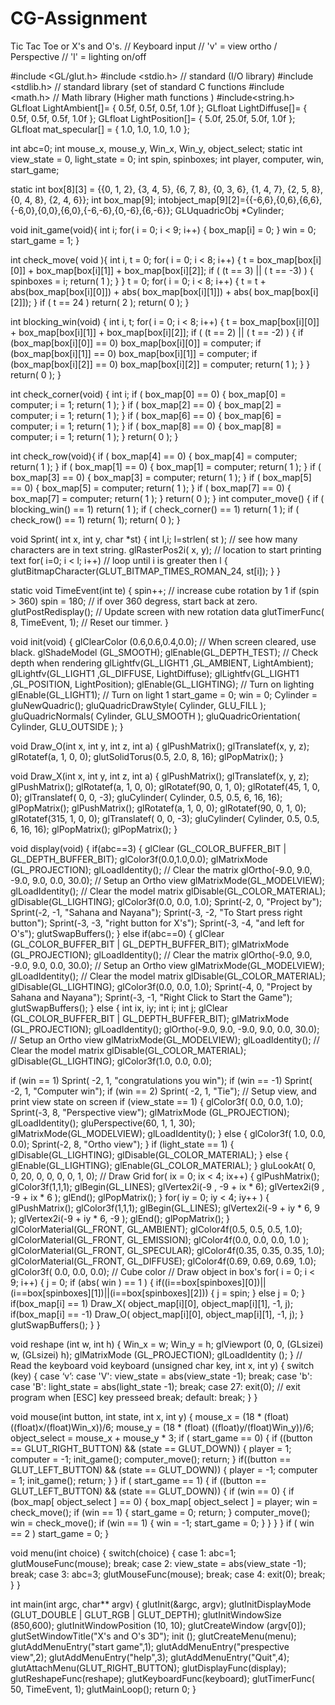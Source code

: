 # CG-Assignment
Tic Tac Toe or X's and O's.
// Keyboard input
// 'v' = view ortho / Perspective
// 'l'  = lighting on/off

#include <GL/glut.h>
#include <stdio.h> // standard (I/O library)
#include <stdlib.h> // standard library (set of standard C functions
#include <math.h> // Math library (Higher math functions )
#include<string.h>
GLfloat LightAmbient[]= { 0.5f, 0.5f, 0.5f, 1.0f };
GLfloat LightDiffuse[]= { 0.5f, 0.5f, 0.5f, 1.0f };
GLfloat LightPosition[]= { 5.0f, 25.0f, 5.0f, 1.0f };
GLfloat mat_specular[] = { 1.0, 1.0, 1.0, 1.0 };

int abc=0;
int mouse_x, mouse_y, Win_x, Win_y, object_select;
static int view_state = 0, light_state = 0;
int spin, spinboxes;
int player, computer, win, start_game;

static int box[8][3] = {{0, 1, 2}, {3, 4, 5}, {6, 7, 8}, {0, 3, 6},
 {1, 4, 7}, {2, 5, 8}, {0, 4, 8}, {2, 4, 6}};
int box_map[9];
intobject_map[9][2]={{-6,6},{0,6},{6,6},{-6,0},{0,0},{6,0},{-6,-6},{0,-6},{6,-6}};
GLUquadricObj *Cylinder;

void init_game(void){
int i;
for( i = 0; i < 9; i++)
{
box_map[i] = 0;
 	}
win = 0;
start_game = 1;
}

int check_move( void ){
int i, t = 0;
for( i = 0; i < 8; i++)
{
 	t = box_map[box[i][0]] + box_map[box[i][1]] + box_map[box[i][2]];
if ( (t == 3) || ( t == -3) )
 {
 		spinboxes = i;
 		return( 1 );
 }
 }
t = 0;
for( i = 0; i < 8; i++)
{
 t = t + abs(box_map[box[i][0]]) + abs( box_map[box[i][1]]) + abs( box_map[box[i][2]]);
 }
if ( t == 24 ) return( 2 );
return( 0 );
}

int blocking_win(void)
{
int i, t;
for( i = 0; i < 8; i++)
{
 t = box_map[box[i][0]] + box_map[box[i][1]] + box_map[box[i][2]];
if ( (t == 2) || ( t == -2) )
 	{
 		if (box_map[box[i][0]] == 0) box_map[box[i][0]] = computer;
 		if (box_map[box[i][1]] == 0) box_map[box[i][1]] = computer;
 if (box_map[box[i][2]] == 0) box_map[box[i][2]] = computer;
 return( 1 );
 	}
 }
return( 0 );
}

int check_corner(void)
{
int i;
if ( box_map[0] == 0)
{
box_map[0] = computer;
i = 1;
return( 1 );
 }
if ( box_map[2] == 0)
{
box_map[2] = computer;
i = 1;
return( 1 );
 }
if ( box_map[6] == 0)
{
box_map[6] = computer;
i = 1;
return( 1 );
 }
if ( box_map[8] == 0)
{
box_map[8] = computer;
i = 1;
return( 1 );
 }
return( 0 );
}

int check_row(void){
if ( box_map[4] == 0)
{
box_map[4] = computer;
return( 1 );
 }
if ( box_map[1] == 0)
{
box_map[1] = computer;
return( 1 );
 }
if ( box_map[3] == 0)
{
box_map[3] = computer;
return( 1 );
 }
if ( box_map[5] == 0)
{
box_map[5] = computer;
return( 1 );
 }
if ( box_map[7] == 0)
{
box_map[7] = computer;
return( 1 );
 	}
return( 0 );
}
int computer_move()
{
if ( blocking_win() == 1) return( 1 );
if ( check_corner() == 1) return( 1 );
if ( check_row() == 1) return( 1);
return( 0 );
}

void Sprint( int x, int y, char *st)
{
int l,i;
l=strlen( st ); // see how many characters are in text string.
glRasterPos2i( x, y); // location to start printing text
for( i=0; i < l; i++) // loop until i is greater then l
{
glutBitmapCharacter(GLUT_BITMAP_TIMES_ROMAN_24, st[i]);
}
}

static void TimeEvent(int te)
{
 spin++; // increase cube rotation by 1
if (spin > 360) spin = 180; // if over 360 degress, start back at zero.
glutPostRedisplay(); // Update screen with new rotation data
glutTimerFunc( 8, TimeEvent, 1); // Reset our timmer.
}

void init(void)
{
 glClearColor (0.6,0.6,0.4,0.0); // When screen cleared, use black.
 	glShadeModel (GL_SMOOTH);
 glEnable(GL_DEPTH_TEST); // Check depth when rendering
 glLightfv(GL_LIGHT1 ,GL_AMBIENT, LightAmbient);
 glLightfv(GL_LIGHT1 ,GL_DIFFUSE, LightDiffuse);
 glLightfv(GL_LIGHT1 ,GL_POSITION, LightPosition);
 	glEnable(GL_LIGHTING); // Turn on lighting
 glEnable(GL_LIGHT1); // Turn on light 1
 start_game = 0;
 win = 0;
 	Cylinder = gluNewQuadric();
 	gluQuadricDrawStyle( Cylinder, GLU_FILL );
 	gluQuadricNormals( Cylinder, GLU_SMOOTH );
 gluQuadricOrientation( Cylinder, GLU_OUTSIDE );
}

void Draw_O(int x, int y, int z, int a)
{
glPushMatrix();
glTranslatef(x, y, z);
glRotatef(a, 1, 0, 0);
glutSolidTorus(0.5, 2.0, 8, 16);
glPopMatrix();
}

void Draw_X(int x, int y, int z, int a)
{
glPushMatrix();
glTranslatef(x, y, z);
glPushMatrix();
glRotatef(a, 1, 0, 0);
glRotatef(90, 0, 1, 0);
glRotatef(45, 1, 0, 0);
glTranslatef( 0, 0, -3);
gluCylinder( Cylinder, 0.5, 0.5, 6, 16, 16);
glPopMatrix();
glPushMatrix();
glRotatef(a, 1, 0, 0);
glRotatef(90, 0, 1, 0);
glRotatef(315, 1, 0, 0);
glTranslatef( 0, 0, -3);
gluCylinder( Cylinder, 0.5, 0.5, 6, 16, 16);
glPopMatrix();
glPopMatrix();
}


void display(void)
{
if(abc==3)
{
glClear (GL_COLOR_BUFFER_BIT | GL_DEPTH_BUFFER_BIT); 
 	glColor3f(0.0,1.0,0.0);
glMatrixMode (GL_PROJECTION);
glLoadIdentity(); // Clear the matrix
glOrtho(-9.0, 9.0, -9.0, 9.0, 0.0, 30.0); // Setup an Ortho view
glMatrixMode(GL_MODELVIEW);
glLoadIdentity(); // Clear the model matrix
glDisable(GL_COLOR_MATERIAL);
glDisable(GL_LIGHTING);
glColor3f(0.0, 0.0, 1.0);
Sprint(-2, 0, "Project by");
 	Sprint(-2, -1, "Sahana and Nayana");
 	Sprint(-3, -2, "To Start press right button");
 	Sprint(-3, -3, "right button for X's");
 	Sprint(-3, -4, "and left for O's");
glutSwapBuffers();
}
else if(abc==0)
{
glClear (GL_COLOR_BUFFER_BIT | GL_DEPTH_BUFFER_BIT); 
glMatrixMode (GL_PROJECTION); 
glLoadIdentity(); // Clear the matrix
glOrtho(-9.0, 9.0, -9.0, 9.0, 0.0, 30.0); // Setup an Ortho view
glMatrixMode(GL_MODELVIEW); 
glLoadIdentity(); // Clear the model matrix
glDisable(GL_COLOR_MATERIAL);
glDisable(GL_LIGHTING);
glColor3f(0.0, 0.0, 1.0);
 	Sprint(-4, 0, "Project by Sahana and Nayana");
 	Sprint(-3, -1, "Right Click to Start the Game");
glutSwapBuffers();
}
else
{
int ix, iy;
int i;
int j;
glClear (GL_COLOR_BUFFER_BIT | GL_DEPTH_BUFFER_BIT); 
glMatrixMode (GL_PROJECTION); 
glLoadIdentity(); 
glOrtho(-9.0, 9.0, -9.0, 9.0, 0.0, 30.0); // Setup an Ortho view
glMatrixMode(GL_MODELVIEW); 
glLoadIdentity(); // Clear the model matrix
glDisable(GL_COLOR_MATERIAL);
glDisable(GL_LIGHTING);
glColor3f(1.0, 0.0, 0.0);

if (win == 1) Sprint( -2, 1, "congratulations you win");
if (win == -1) Sprint( -2, 1, "Computer win");
if (win == 2) Sprint( -2, 1, "Tie");
// Setup view, and print view state on screen
if (view_state == 1)
{
 		glColor3f( 0.0, 0.0, 1.0);
 		Sprint(-3, 8, "Perspective view");
 		glMatrixMode (GL_PROJECTION);
 		glLoadIdentity();
 		gluPerspective(60, 1, 1, 30);
 glMatrixMode(GL_MODELVIEW);
 		glLoadIdentity();
 	}
else
{
glColor3f( 1.0, 0.0, 0.0);
 		Sprint(-2, 8, "Ortho view");
 }
if (light_state == 1)
{
glDisable(GL_LIGHTING);
 		glDisable(GL_COLOR_MATERIAL);
 	}
else
{
 glEnable(GL_LIGHTING);
 		glEnable(GL_COLOR_MATERIAL);
 }
gluLookAt( 0, 0, 20, 0, 0, 0, 0, 1, 0);
// Draw Grid
for( ix = 0; ix < 4; ix++)
{
 		glPushMatrix();
 		glColor3f(1,1,1);
 		glBegin(GL_LINES);
 glVertex2i(-9 , -9 + ix * 6);
 glVertex2i(9 , -9 + ix * 6 );
 glEnd();
 glPopMatrix();
}
for( iy = 0; iy < 4; iy++ )
 {
 	glPushMatrix();
 	glColor3f(1,1,1);
 	glBegin(GL_LINES);
 	glVertex2i(-9 + iy * 6, 9 );
 glVertex2i(-9 + iy * 6, -9 );
 glEnd();
 glPopMatrix();
 }
glColorMaterial(GL_FRONT, GL_AMBIENT);
glColor4f(0.5, 0.5, 0.5, 1.0);
glColorMaterial(GL_FRONT, GL_EMISSION);
glColor4f(0.0, 0.0, 0.0, 1.0 );
glColorMaterial(GL_FRONT, GL_SPECULAR);
glColor4f(0.35, 0.35, 0.35, 1.0);
glColorMaterial(GL_FRONT, GL_DIFFUSE);
glColor4f(0.69, 0.69, 0.69, 1.0);
glColor3f( 0.0, 0.0, 0.0); // Cube color
// Draw object in box's
for( i = 0; i < 9; i++)
 {
 	j = 0;
 	if (abs( win ) == 1 )
 {
 	if((i==box[spinboxes][0])||(i==box[spinboxes][1])||(i==box[spinboxes][2]))
 {
 	j = spin;
 }
else
 j = 0;
 }
 	if(box_map[i] == 1) Draw_X( object_map[i][0], object_map[i][1], -1, j);
 	if(box_map[i] == -1) Draw_O( object_map[i][0], object_map[i][1], -1, j);
}
glutSwapBuffers();
}
}

void reshape (int w, int h)
{
 	Win_x = w;
 	Win_y = h;
 	glViewport (0, 0, (GLsizei) w, (GLsizei) h);
 	glMatrixMode (GL_PROJECTION);
 	glLoadIdentity ();
}
// Read the keyboard
void keyboard (unsigned char key, int x, int y)
{
 	switch (key)
 	{
	case ‘v’:
 case 'V':
 		view_state = abs(view_state -1);
 		break;
 	case 'b':
 	case 'B':
 		light_state = abs(light_state -1);
 		break;
 	case 27:
 		exit(0); // exit program when [ESC] key presseed
 		break;
 	default:
 		break;
 	}
}

void mouse(int button, int state, int x, int y)
{
mouse_x = (18 * (float) ((float)x/(float)Win_x))/6;
mouse_y = (18 * (float) ((float)y/(float)Win_y))/6;
object_select = mouse_x + mouse_y * 3;
if ( start_game == 0)
{
 	if ((button == GLUT_RIGHT_BUTTON) && (state == GLUT_DOWN))
 	{
 		player = 1;
 		computer = -1;
 		init_game();
 		computer_move();
 		return;
 	}
 if((button == GLUT_LEFT_BUTTON) && (state == GLUT_DOWN))
 	{
 		player = -1;
 	computer = 1;
 		init_game();
 		return;
 	}
 }
if ( start_game == 1)
{
 	if ((button == GLUT_LEFT_BUTTON) && (state == GLUT_DOWN))
 	{
 		if (win == 0)
 	{
 		if (box_map[ object_select ] == 0)
 	{
 	box_map[ object_select ] = player;
 	win = check_move();
 	if (win == 1)
 	{
 		start_game = 0;
 		return;
 	}
 	computer_move();
 	win = check_move();
 if (win == 1)
 {
 	win = -1;
 	start_game = 0;
 }
 	}
      }
 }
if ( win == 2 )
start_game = 0;
}

void menu(int choice)
{
switch(choice)
{
case 1: 
abc=1;
glutMouseFunc(mouse);
break;
case 2:
view_state = abs(view_state -1);
break;
case 3: abc=3;
 glutMouseFunc(mouse);
break;
case 4:
exit(0);
break;
}
}

int main(int argc, char** argv)
{
 glutInit(&argc, argv);
 	glutInitDisplayMode (GLUT_DOUBLE | GLUT_RGB | GLUT_DEPTH);
 	glutInitWindowSize (850,600);
 	glutInitWindowPosition (10, 10);
 	glutCreateWindow (argv[0]);
 	glutSetWindowTitle("X's and O's 3D");
 	init ();
 	glutCreateMenu(menu);
 	glutAddMenuEntry("start game",1);
 	glutAddMenuEntry("prespective view",2);
 	glutAddMenuEntry("help",3);
 	glutAddMenuEntry("Quit",4);
 	glutAttachMenu(GLUT_RIGHT_BUTTON);
 	glutDisplayFunc(display);
 	glutReshapeFunc(reshape);
 	glutKeyboardFunc(keyboard);
 	glutTimerFunc( 50, TimeEvent, 1);
 	glutMainLoop();
 	return 0;
}
